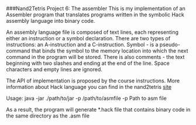 ###Nand2Tetris Project 6: The assembler
This is my implementation of an Assembler program that translates programs written in the symbolic Hack assembly language into binary code.

An assembly language file is composed of text lines, each representing either an instruction or a symbol declaration.
There are two types of instructions: an A-instruction and a C-instruction. 
Symbol - is a pseudo-command that binds the symbol to the memory location into which the next command in the program will be stored.
There is also comments - the text beginning with two slashes and ending at the end of the line.
Space characters and empty lines are ignored.

The API of implementation is proposed by the course instructions.
More information about Hack language you can find in the nand2tetris [site](https://www.nand2tetris.org/project06)


Usage:
java -jar ./path/to/jar -p /path/to/asmfile
-p Path to asm file

As a result, the program will generate *.hack file that contains binary code in the same directory as the .asm file